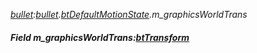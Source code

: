 _[bullet](../../modules/bullet/bullet-module.md):[bullet](../../modules/bullet/bullet-module.md).[btDefaultMotionState](../../modules/bullet/bullet-btdefaultmotionstate.md).m\_graphicsWorldTrans_
##### Field m\_graphicsWorldTrans:[btTransform](../../modules/bullet/bullet-bttransform.md)
